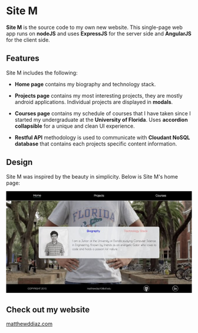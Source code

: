 # Site M

**Site M** is the source code to my own new website.
This single-page web app runs on **nodeJS** and uses **ExpressJS** for the server side and **AngularJS** for the client side.

## Features
Site M includes the following:

*  **Home page** contains my biography and technology stack.

*  **Projects page** contains my most interesting projects, they are mostly android applications. Individual projects are displayed in **modals**.

*  **Courses page** contains my schedule of courses that I have taken since I started my undergraduate at the **University of Florida**. Uses **accordion collapsible** for a unique and clean UI experience.

* **Restful API** methodology is used to communicate with **Cloudant NoSQL database** that contains each projects specific content information.

## Design
Site M was inspired by the beauty in simplicity.
Below is Site M's home page:

![](https://github.com/matthewddiaz/siteM/blob/master/public/images/siteM-home.jpg)

## Check out my website
<a href="matthewddiaz.com">matthewddiaz.com</a>
